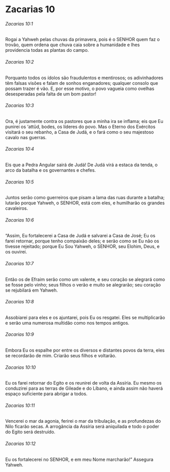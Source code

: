 # Zacarias 10

###### Zacarias 10:1

Rogai a Yahweh pelas chuvas da primavera, pois é o SENHOR quem faz o trovão, quem ordena que chuva caia sobre a humanidade e lhes providencia todas as plantas do campo.

###### Zacarias 10:2

Porquanto todos os ídolos são fraudulentos e mentirosos; os adivinhadores têm falsas visões e falam de sonhos enganadores; qualquer consolo que possam trazer é vão. E, por esse motivo, o povo vagueia como ovelhas desesperadas pela falta de um bom pastor!

###### Zacarias 10:3

Ora, é justamente contra os pastores que a minha ira se inflama; eis que Eu punirei os ‘attûd, bodes, os líderes do povo. Mas o Eterno dos Exércitos visitará o seu rebanho, a Casa de Judá, e o fará como o seu majestoso cavalo nas guerras.

###### Zacarias 10:4

Eis que a Pedra Angular sairá de Judá! De Judá virá a estaca da tenda, o arco da batalha e os governantes e chefes.

###### Zacarias 10:5

Juntos serão como guerreiros que pisam a lama das ruas durante a batalha; lutarão porque Yahweh, o SENHOR, está com eles, e humilharão os grandes cavaleiros.

###### Zacarias 10:6

“Assim, Eu fortalecerei a Casa de Judá e salvarei a Casa de José; Eu os farei retornar, porque tenho compaixão deles; e serão como se Eu não os tivesse rejeitado; porque Eu Sou Yahweh, o SENHOR, seu Elohim, Deus, e os ouvirei.

###### Zacarias 10:7

Então os de Efraim serão como um valente, e seu coração se alegrará como se fosse pelo vinho; seus filhos o verão e muito se alegrarão; seu coração se rejubilará em Yahweh.

###### Zacarias 10:8

Assobiarei para eles e os ajuntarei, pois Eu os resgatei. Eles se multiplicarão e serão uma numerosa multidão como nos tempos antigos.

###### Zacarias 10:9

Embora Eu os espalhe por entre os diversos e distantes povos da terra, eles se recordarão de mim. Criarão seus filhos e voltarão.

###### Zacarias 10:10

Eu os farei retornar do Egito e os reunirei de volta da Assíria. Eu mesmo os conduzirei para as terras de Gileade e do Líbano, e ainda assim não haverá espaço suficiente para abrigar a todos.

###### Zacarias 10:11

Vencerei o mar da agonia, ferirei o mar da tribulação, e as profundezas do Nilo ficarão secas. A arrogância da Assíria será aniquilada e todo o poder do Egito será destruído.

###### Zacarias 10:12

Eu os fortalecerei no SENHOR, e em meu Nome marcharão!” Assegura Yahweh.

